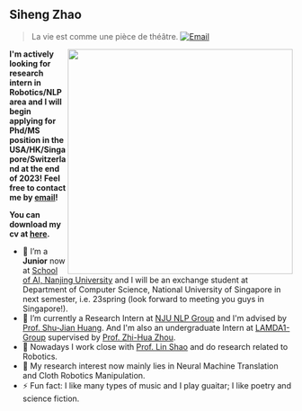 </a>

## Siheng Zhao


> La vie est comme une pièce de théâtre.
[![Email](https://img.shields.io/badge/-zhaosh@smail.nju.edu.cn-911318?style=flat-square&logo=Mail.RU&logoColor=white&labelColor=c14438)](mailto:zhaosh@smail.nju.edu.cn)

<a href="#">
<img align="right" src='https://github-readme-stats.vercel.app/api/top-langs/?username=Hilbert-Johnson&layout=compact&hide=html,java' width="400px" />
</a>

**I'm actively looking for research intern in Robotics/NLP area and I will begin applying for Phd/MS position in the USA/HK/Singapore/Switzerland at the end of 2023! Feel free to contact me by [email](mailto:zhaosh@smail.nju.edu.cn)!**

**You can download my cv at [here](https://hilbert-johnson.github.io/files/cv.pdf).**

- 🔭 I’m a **Junior** now at [School of AI, Nanjing University](https://ai.nju.edu.cn) and I will be an exchange student at Department of Computer Science, National University of Singapore in next semester, i.e. 23spring (look forward to meeting you guys in Singapore!).
- 🌱 I’m currently a Research Intern at [NJU NLP Group](http://nlp.nju.edu.cn/homepage/) and I'm advised by [Prof. Shu-Jian Huang](http://nlp.nju.edu.cn/huangsj/). And I'm also an undergraduate Intern at [LAMDA1-Group](http://www.lamda.nju.edu.cn/CH.MainPage.ashx) supervised by [Prof. Zhi-Hua Zhou](https://cs.nju.edu.cn/zhouzh/index.htm).
- 🤩 Nowadays I work close with [Prof. Lin Shao](https://linsats.github.io/) and do research related to Robotics.
- 🤔 My research interest now mainly lies in Neural Machine Translation and Cloth Robotics Manipulation.
- ⚡ Fun fact: I like many types of music and I play guaitar; I like poetry and science fiction.
